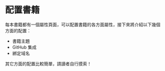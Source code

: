 # 配置書籍

每本書籍都有一個屬性頁面，可以配置書籍的各方面屬性，接下來將介紹以下幾個方面的配置：

- 書籍主題
- GitHub 集成
- 綁定域名

其它方面的配置比較簡單，請讀者自行摸索！
